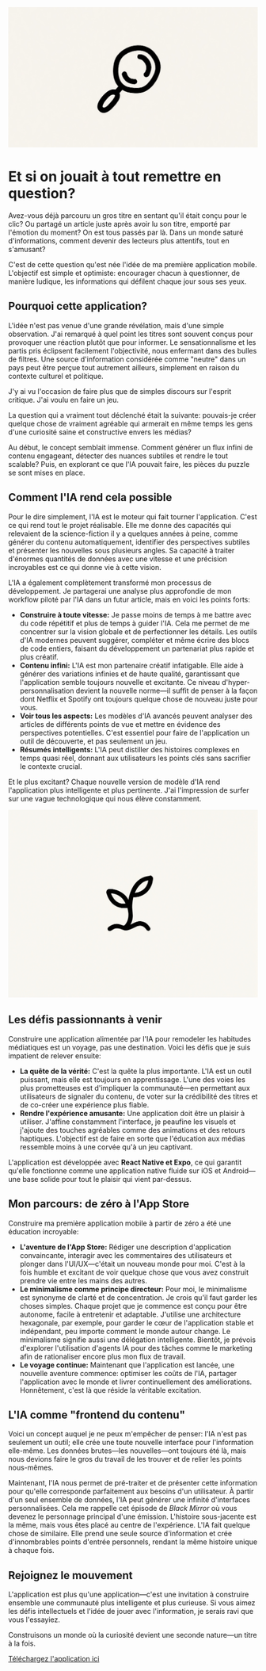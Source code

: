![](assets/thumbnail.jpg)

# Et si on jouait à tout remettre en question?

Avez-vous déjà parcouru un gros titre en sentant qu'il était conçu pour le clic? Ou partagé un article juste après avoir lu son titre, emporté par l'émotion du moment? On est tous passés par là. Dans un monde saturé d'informations, comment devenir des lecteurs plus attentifs, tout en s'amusant?

C'est de cette question qu'est née l'idée de ma première application mobile. L'objectif est simple et optimiste: encourager chacun à questionner, de manière ludique, les informations qui défilent chaque jour sous ses yeux.

## Pourquoi cette application?

L'idée n'est pas venue d'une grande révélation, mais d'une simple observation. J'ai remarqué à quel point les titres sont souvent conçus pour provoquer une réaction plutôt que pour informer. Le sensationnalisme et les partis pris éclipsent facilement l'objectivité, nous enfermant dans des bulles de filtres. Une source d'information considérée comme "neutre" dans un pays peut être perçue tout autrement ailleurs, simplement en raison du contexte culturel et politique.

J'y ai vu l'occasion de faire plus que de simples discours sur l'esprit critique. J'ai voulu en faire un jeu.

La question qui a vraiment tout déclenché était la suivante: pouvais-je créer quelque chose de vraiment agréable qui armerait en même temps les gens d'une curiosité saine et constructive envers les médias?

Au début, le concept semblait immense. Comment générer un flux infini de contenu engageant, détecter des nuances subtiles et rendre le tout scalable? Puis, en explorant ce que l'IA pouvait faire, les pièces du puzzle se sont mises en place.

## Comment l'IA rend cela possible

Pour le dire simplement, l'IA est le moteur qui fait tourner l'application. C'est ce qui rend tout le projet réalisable. Elle me donne des capacités qui relevaient de la science-fiction il y a quelques années à peine, comme générer du contenu automatiquement, identifier des perspectives subtiles et présenter les nouvelles sous plusieurs angles. Sa capacité à traiter d'énormes quantités de données avec une vitesse et une précision incroyables est ce qui donne vie à cette vision.

L'IA a également complètement transformé mon processus de développement. Je partagerai une analyse plus approfondie de mon workflow piloté par l'IA dans un futur article, mais en voici les points forts:

- **Construire à toute vitesse:** Je passe moins de temps à me battre avec du code répétitif et plus de temps à guider l'IA. Cela me permet de me concentrer sur la vision globale et de perfectionner les détails. Les outils d'IA modernes peuvent suggérer, compléter et même écrire des blocs de code entiers, faisant du développement un partenariat plus rapide et plus créatif.
- **Contenu infini:** L'IA est mon partenaire créatif infatigable. Elle aide à générer des variations infinies et de haute qualité, garantissant que l'application semble toujours nouvelle et excitante. Ce niveau d'hyper-personnalisation devient la nouvelle norme—il suffit de penser à la façon dont Netflix et Spotify ont toujours quelque chose de nouveau juste pour vous.
- **Voir tous les aspects:** Les modèles d'IA avancés peuvent analyser des articles de différents points de vue et mettre en évidence des perspectives potentielles. C'est essentiel pour faire de l'application un outil de découverte, et pas seulement un jeu.
- **Résumés intelligents:** L'IA peut distiller des histoires complexes en temps quasi réel, donnant aux utilisateurs les points clés sans sacrifier le contexte crucial.

Et le plus excitant? Chaque nouvelle version de modèle d'IA rend l'application plus intelligente et plus pertinente. J'ai l'impression de surfer sur une vague technologique qui nous élève constamment.

![](assets/growth.jpg)

## Les défis passionnants à venir

Construire une application alimentée par l'IA pour remodeler les habitudes médiatiques est un voyage, pas une destination. Voici les défis que je suis impatient de relever ensuite:

- **La quête de la vérité:** C'est la quête la plus importante. L'IA est un outil puissant, mais elle est toujours en apprentissage. L'une des voies les plus prometteuses est d'impliquer la communauté—en permettant aux utilisateurs de signaler du contenu, de voter sur la crédibilité des titres et de co-créer une expérience plus fiable.
- **Rendre l'expérience amusante:** Une application doit être un plaisir à utiliser. J'affine constamment l'interface, je peaufine les visuels et j'ajoute des touches agréables comme des animations et des retours haptiques. L'objectif est de faire en sorte que l'éducation aux médias ressemble moins à une corvée qu'à un jeu captivant.

L'application est développée avec **React Native et Expo**, ce qui garantit qu'elle fonctionne comme une application native fluide sur iOS et Android—une base solide pour tout le plaisir qui vient par-dessus.

## Mon parcours: de zéro à l'App Store

Construire ma première application mobile à partir de zéro a été une éducation incroyable:

- **L'aventure de l'App Store:** Rédiger une description d'application convaincante, interagir avec les commentaires des utilisateurs et plonger dans l'UI/UX—c'était un nouveau monde pour moi. C'est à la fois humble et excitant de voir quelque chose que vous avez construit prendre vie entre les mains des autres.
- **Le minimalisme comme principe directeur:** Pour moi, le minimalisme est synonyme de clarté et de concentration. Je crois qu'il faut garder les choses simples. Chaque projet que je commence est conçu pour être autonome, facile à entretenir et adaptable. J'utilise une architecture hexagonale, par exemple, pour garder le cœur de l'application stable et indépendant, peu importe comment le monde autour change. Le minimalisme signifie aussi une délégation intelligente. Bientôt, je prévois d'explorer l'utilisation d'agents IA pour des tâches comme le marketing afin de rationaliser encore plus mon flux de travail.
- **Le voyage continue:** Maintenant que l'application est lancée, une nouvelle aventure commence: optimiser les coûts de l'IA, partager l'application avec le monde et livrer continuellement des améliorations. Honnêtement, c'est là que réside la véritable excitation.

## L'IA comme "frontend du contenu"

Voici un concept auquel je ne peux m'empêcher de penser: l'IA n'est pas seulement un outil; elle crée une toute nouvelle interface pour l'information elle-même. Les données brutes—les nouvelles—ont toujours été là, mais nous devions faire le gros du travail de les trouver et de relier les points nous-mêmes.

Maintenant, l'IA nous permet de pré-traiter et de présenter cette information pour qu'elle corresponde parfaitement aux besoins d'un utilisateur. À partir d'un seul ensemble de données, l'IA peut générer une infinité d'interfaces personnalisées. Cela me rappelle cet épisode de *Black Mirror* où vous devenez le personnage principal d'une émission. L'histoire sous-jacente est la même, mais vous êtes placé au centre de l'expérience. L'IA fait quelque chose de similaire. Elle prend une seule source d'information et crée d'innombrables points d'entrée personnels, rendant la même histoire unique à chaque fois.

## Rejoignez le mouvement

L'application est plus qu'une application—c'est une invitation à construire ensemble une communauté plus intelligente et plus curieuse. Si vous aimez les défis intellectuels et l'idée de jouer avec l'information, je serais ravi que vous l'essayiez.

Construisons un monde où la curiosité devient une seconde nature—un titre à la fois.

[Téléchargez l'application ici](https://jterrazz.com/link/applications/fake-news)
